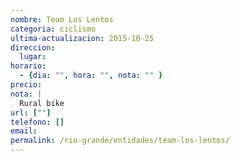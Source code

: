```yaml
---
nombre: Team Los Lentos
categoria: ciclismo
ultima-actualizacion: 2015-10-25
direccion: 
  lugar: 
horario: 
  - {dia: "", hora: "", nota: "" }
precio: 
nota: | 
  Rural bike
url: [""]
telefono: []
email: 
permalink: /rio-grande/entidades/team-los-lentos/
---
```


